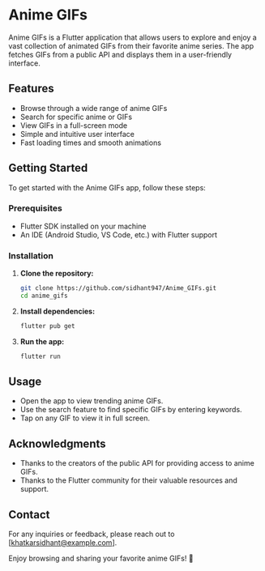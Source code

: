 # Anime GIFs

Anime GIFs is a Flutter application that allows users to explore and enjoy a vast collection of animated GIFs from their favorite anime series. The app fetches GIFs from a public API and displays them in a user-friendly interface.

## Features

- Browse through a wide range of anime GIFs
- Search for specific anime or GIFs
- View GIFs in a full-screen mode
- Simple and intuitive user interface
- Fast loading times and smooth animations

## Getting Started

To get started with the Anime GIFs app, follow these steps:

### Prerequisites

- Flutter SDK installed on your machine
- An IDE (Android Studio, VS Code, etc.) with Flutter support

### Installation

1. **Clone the repository:**

   ```bash
   git clone https://github.com/sidhant947/Anime_GIFs.git
   cd anime_gifs
   ```

2. **Install dependencies:**

   ```bash
   flutter pub get
   ```

3. **Run the app:**

   ```bash
   flutter run
   ```

## Usage

- Open the app to view trending anime GIFs.
- Use the search feature to find specific GIFs by entering keywords.
- Tap on any GIF to view it in full screen.


## Acknowledgments

- Thanks to the creators of the public API for providing access to anime GIFs.
- Thanks to the Flutter community for their valuable resources and support.

## Contact

For any inquiries or feedback, please reach out to [khatkarsidhant@example.com].

Enjoy browsing and sharing your favorite anime GIFs! 🎉